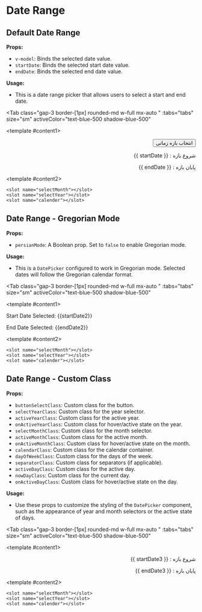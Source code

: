 # Date Range

<script setup lang="ts">
import { ref, watch } from 'vue'
const tabs = [
  { label: 'UI', value: 1, content: '' },
  { label: 'Slots', value: 2, content: ''},
  { label: 'Props', value: 3, content: ''},
];
const modelValue = ref(false);
const resetValue = ref()
const startDate = ref();
const endDate = ref();
const modelValue2 = ref();
const startDate2 = ref();
const endDate2 = ref();
const modelValue3 = ref();
const startDate3 = ref();
const endDate3 = ref();
watch(endDate, (newValue) => {
  if(newValue){
    modelValue.value = false;
  }
})
</script>

## Default Date Range

**Props:**

- `v-model`: Binds the selected date value.
- `startDate`: Binds the selected start date value.
- `endDate`: Binds the selected end date value.

**Usage:**

- This is a date range picker that allows users to select a start and end date.

<Tab
   class="gap-3 border-[1px] rounded-md w-full mx-auto "
    :tabs="tabs"
    size="sm"
    activeColor="text-blue-500 shadow-blue-500"
  >
<template #content1>
<div dir="rtl" class="mb-6">
<Button @click="modelValue = true" buttonClass="w-40">انتخاب بازه زمانی</Button>
</div>
<DateRange v-model="modelValue" v-model:startDate="startDate" v-model:endDate="endDate"/>
<div dir="rtl">
  <p>
    شروع بازه : <span dir="ltr">{{ startDate }}</span>
  </p>
  <p>
    پایان بازه : <span dir="ltr">{{ endDate }}</span>
  </p>
</div>

</template>

<template #content2>

```vue
<slot name="selectMonth"></slot>
<slot name="selectYear"></slot>
<slot name="calender"></slot>
```

</template>
<template #content3>

```vue
<DateRange v-model="modelValue" 
v-model:startDate="startDate" 
v-model:endDate="endDate"/>
```

</template>
</Tab>

## Date Range - Gregorian Mode

**Props:**

- `persianMode`: A Boolean prop. Set to `false` to enable Gregorian mode.

**Usage:**

- This is a `DatePicker` configured to work in Gregorian mode. Selected dates will follow the Gregorian calendar format.

<Tab
   class="gap-3 border-[1px] rounded-md w-full mx-auto "
    :tabs="tabs"
    size="sm"
    activeColor="text-blue-500 shadow-blue-500"
  >
<template #content1>
<DateRange v-model="modelValue2" v-model:startDate="startDate2" v-model:endDate="endDate2" :persianMode="false" />
<p>Start Date Selected: {{startDate2}}</p>
<p>End Date Selected: {{endDate2}}</p>
</template>

<template #content2>

```vue
<slot name="selectMonth"></slot>
<slot name="selectYear"></slot>
<slot name="calender"></slot>
```

</template>
<template #content3>

```vue
<DateRange v-model="modelValue" 
v-model:startDate="startDate" 
v-model:endDate="endDate" 
:persianMode="false" />
```

</template>
</Tab>

## Date Range - Custom Class

**Props:**

- `buttonSelectClass`: Custom class for the button.
- `selectYearClass`: Custom class for the year selector.
- `activeYearClass`: Custom class for the active year.
- `onActiveYearClass`: Custom class for hover/active state on the year.
- `selectMonthClass`: Custom class for the month selector.
- `activeMonthClass`: Custom class for the active month.
- `onActiveMonthClass`: Custom class for hover/active state on the month.
- `calendarClass`: Custom class for the calendar container.
- `dayOfWeekClass`: Custom class for the days of the week.
- `separatorClass`: Custom class for separators (if applicable).
- `activeDayClass`: Custom class for the active day.
- `nowDayClass`: Custom class for the current day.
- `onActiveDayClass`: Custom class for hover/active state on the day.

**Usage:**

- Use these props to customize the styling of the `DatePicker` component, such as the appearance of year and month selectors or the active state of days.

<Tab
   class="gap-3 border-[1px] rounded-md w-full mx-auto "
    :tabs="tabs"
    size="sm"
    activeColor="text-blue-500 shadow-blue-500"
  >
<template #content1>
<DateRange v-model="modelValue3" v-model:startDate="startDate3" v-model:endDate="endDate3" buttonSelectClass="bg-gray-900" dayOfWeekClass="text-white" calenderClass="bg-gray-900 rounded-2xl" onActiveDayClass="text-white rounded-2xl hover:bg-gray-600" nowDayClass="border-white text-amber-200 rounded-2xl" activeDayClass="bg-gray-700 text-white rounded-2xl" selectMonthClass="bg-gray-900" activeMonthClass="bg-gray-800 text-white" onActiveMonthClass="bg-gray-600 text-white hover:bg-gray-600 hover:text-white" selectYearClass="bg-gray-900" activeYearClass="bg-gray-800 text-white" onActiveYearClass="bg-gray-600 text-white hover:bg-gray-600 hover:text-white"/>
<div dir="rtl">
  <p>
    شروع بازه : <span dir="ltr">{{ startDate3 }}</span>
  </p>
  <p>
    پایان بازه : <span dir="ltr">{{ endDate3 }}</span>
  </p>
</div>
</template>

<template #content2>

```vue
<slot name="selectMonth"></slot>
<slot name="selectYear"></slot>
<slot name="calender"></slot>
```

</template>
<template #content3>

```vue
<DatePicker v-model="modelValue" v-model:startDate="startDate" 
v-model:endDate="endDate" buttonSelectClass="bg-gray-900"
dayOfWeekClass="text-white" calenderClass="bg-gray-900 rounded-2xl" 
onActiveDayClass="text-white rounded-2xl hover:bg-gray-600" 
nowDayClass="border-white text-amber-200 rounded-2xl" 
activeDayClass="bg-gray-700 text-white rounded-2xl" 
selectMonthClass="bg-gray-900" activeMonthClass="bg-gray-800 text-white" 
onActiveMonthClass="bg-gray-600 text-white hover:bg-gray-600 hover:text-white" 
selectYearClass="bg-gray-900" activeYearClass="bg-gray-800 text-white" 
onActiveYearClass="bg-gray-600 text-white hover:bg-gray-600 hover:text-white"/>
```

</template>
</Tab>
